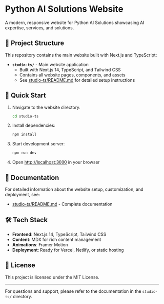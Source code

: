 # Python AI Solutions Website

A modern, responsive website for Python AI Solutions showcasing AI expertise, services, and solutions.

## 📁 Project Structure

This repository contains the main website built with Next.js and TypeScript:

- **`studio-ts/`** - Main website application
  - Built with Next.js 14, TypeScript, and Tailwind CSS
  - Contains all website pages, components, and assets
  - See [studio-ts/README.md](studio-ts/README.md) for detailed setup instructions

## 🚀 Quick Start

1. Navigate to the website directory:
   ```bash
   cd studio-ts
   ```

2. Install dependencies:
   ```bash
   npm install
   ```

3. Start development server:
   ```bash
   npm run dev
   ```

4. Open [http://localhost:3000](http://localhost:3000) in your browser

## 📖 Documentation

For detailed information about the website setup, customization, and deployment, see:
- [studio-ts/README.md](studio-ts/README.md) - Complete documentation

## 🛠️ Tech Stack

- **Frontend**: Next.js 14, TypeScript, Tailwind CSS
- **Content**: MDX for rich content management
- **Animations**: Framer Motion
- **Deployment**: Ready for Vercel, Netlify, or static hosting

## 📝 License

This project is licensed under the MIT License.

---

For questions and support, please refer to the documentation in the `studio-ts/` directory.
